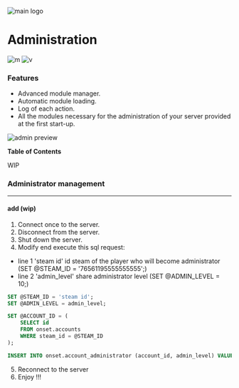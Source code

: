 ![main logo](https://i.ibb.co/8zHdNXk/Sans-titre-3.png) 

<h1>Administration</h1> 

![m](https://img.shields.io/badge/Modules-13-green) ![v](https://img.shields.io/badge/Version-2-yellow) 



### Features

- Advanced module manager.
- Automatic module loading.
- Log of each action.
- All the modules necessary for the administration of your server provided at the first start-up.

![admin preview](https://zupimages.net/up/20/18/qrww.png) 

**Table of Contents**

WIP

### Administrator management
                
----

#### add (wip)
1. Connect once to the server.
2. Disconnect from the server.
3. Shut down the server.
4. Modify end execute this sql request:
- line 1 'steam id' id steam of the player who will become administrator (SET @STEAM_ID = '76561195555555555';)
- line 2 'admin_level' share administrator level (SET @ADMIN_LEVEL = 10;)

```sql
SET @STEAM_ID = 'steam id';
SET @ADMIN_LEVEL = admin_level;

SET @ACCOUNT_ID = (
	SELECT id
	FROM onset.accounts
	WHERE steam_id = @STEAM_ID
);

INSERT INTO onset.account_administrator (account_id, admin_level) VALUES (@ACCOUNT_ID, @ADMIN_LEVEL);
``` 
5. Reconnect to the server
6. Enjoy !!!


